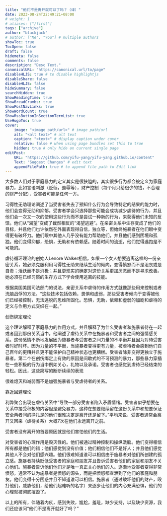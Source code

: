 ```yaml
---
title: "他们不是离开就可以了吗？（译）"
date: 2023-08-24T22:49:21+08:00
# weight: 1
# aliases: ["/first"]
tags: ["archive"]
author: "blackjack"
# author: ["Me", "You"] # multiple authors
showToc: true
TocOpen: false
draft: false
hidemeta: false
comments: false
description: "Desc Text."
canonicalURL: "https://canonical.url/to/page"
disableHLJS: true # to disable highlightjs
disableShare: false
disableHLJS: false
hideSummary: false
searchHidden: true
ShowReadingTime: true
ShowBreadCrumbs: true
ShowPostNavLinks: true
ShowWordCount: true
ShowRssButtonInSectionTermList: true
UseHugoToc: true
cover:
    image: "<image path/url>" # image path/url
    alt: "<alt text>" # alt text
    caption: "<text>" # display caption under cover
    relative: false # when using page bundles set this to true
    hidden: true # only hide on current single page
editPost:
    URL: "https://github.com/yifu-yang/yifu-yang.github.io/content"
    Text: "Suggest Changes" # edit text
    appendFilePath: true # to append file path to Edit link
---
```

大多数人们对于家庭暴力的定义其实是很狭隘的，其实很多行为都会被定义为家庭暴力，比如言语刺激（贬低，羞辱等），财产控制（每个月只给很少的钱，不合理的财产分配），受害者可能是任何一方。

习得性无助理论阐述了当受害者失去了预知什么行为会导致特定的结果的能力时，他们会变得无助和抑郁。受害者学会只选择那些可能会成功减少虐待的行为，并且他们会一次又一次的使用这些行为而不是尝试一种新的行为，来获得他们未知的反馈。他们从“渴望”变成了截然相反的“渴望逃避”。在亲密关系中生存变成了他们的目标，并且他们也许依然在外面表现得自信，独立等，但始终施暴者在他们眼中变得更有破坏力。他们眼中其他人几乎没有能力帮助他们，并且他们感到困境和孤独。他们变得抑郁，恐惧，无助和有依赖感。随着时间的流逝，他们觉得逃跑是不可能的。



虐待循环理论的创始人Lenore Walker相信，如果一个女人想要逃离这样的一份亲密关系，她必须克服利用习得性无助来继续生活的倾向，变得愤怒而不是沮丧或是自责；活跃而不是消极；并且更现实的确定对这份关系更加厌恶而不是寻求改善。她必须在已经习惯的生存方式下学会使用逃离的技能。



根据美国美国司法部门的说法，亲密关系中虐待的作用方式就像那些用来控制或者洗脑战俘的方法。“这些技术包括依赖，畏惧和虚弱，那些受害者倾向于变得被他们已经被控制，无法逃脱的思维所固化。恐惧，无助，依赖和虚弱的加剧和虐待的定义与作用方式交织在一起。”



创伤绑定理论

这个理论解释了家庭暴力的作用方式，并且解释了为什么受害者和施暴者待在一起或者回到那份关系当中。他阐述了虐待关系中在施暴者和受害者之间的强情感关系。这份感情不断地发展因为施暴者与受害者之间力量的不平衡并且因为对待受害者时好时坏。因为力量的不平衡，当施暴者变得更有力量，被虐待者会感到他们自己百年的更糟并且更不能保护自己精神状态也更糟糕。受害者除非变得更独立于施暴者。第二个在创伤绑定上有效的原因是间歇式的不可预测的暴力，那些暴力穿插在一些积极的行为当中例如关心，礼物以及承诺。受害者也感觉到虐待已经结束的轻松。因此，这些简写的断断续续的表现

很难熄灭和减弱而不是加强施暴者与受虐待者的关系。



靠近回避理论

利弊聚合出现在虐待关系中“导致一部分受害者陷入矛盾情绪。受害者似乎想要在关系中接受积极的内容但是避免暴力，这种在想要继续留在这份关系中和想要保证安全两者间的挣扎是的他们很难决定是离开还是留下。”平均来说，受害者通常会离开又回来（虐待关系）大概7次在他们永远离开之前。



受害者没有离开的首要原因就是他们害怕他们的生活。



对受害者的心理作用是毁灭性的。他们被通过精神控制和操纵洗脑。他们变得相信所有都是他们的错；他们感觉到没有价值；他们相信他们不是好人；并且他们感觉其他人不会对他们感兴趣。他们很难知道谁可以相信由于施暴者对他们所创建的孤立感。施暴者持续贬低受害者的家庭和朋友并且告诉受害者他们的家庭和朋友不关心他们。施暴者告诉他们他们才是唯一真正关心他们的人。逐渐地受害者变得非常愤怒，通常不认为施暴者是愤怒的源头，而是把愤怒都宣泄到了他们的家庭和朋友。他们变得十分困惑并且不知道谁可以相信。施暴者（通过破坏他们的财产，殴打他们，威胁他们，给他们起难听的名字）来逐步让他们的内心充满恐惧，他们的心理就被彻底摧毁了。



以上的所有，伴随着内疚，感到失败，尴尬，羞耻，缺少支持，以及缺少资源，我们还应该问“他们不是离开就好了吗？”